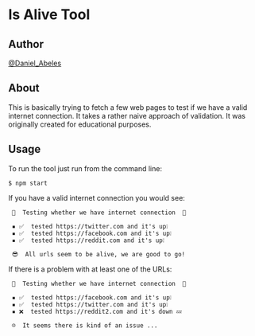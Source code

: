 # Is Alive Tool

## Author
[@Daniel_Abeles](http://twitter.com/Daniel_Abeles)

## About
This is basically trying to fetch a few web pages to test if we have a valid internet connection. It takes a rather naive approach of validation. It was originally created for educational purposes.

## Usage
To run the tool just run from the command line:

`$ npm start`

If you have a valid internet connection you would see:
```
 🔶  Testing whether we have internet connection  🔶

 ▪ ✅  tested https://twitter.com and it's up❕
 ▪ ✅  tested https://facebook.com and it's up❕
 ▪ ✅  tested https://reddit.com and it's up❕

 😎  All urls seem to be alive, we are good to go!
```

If there is a problem with at least one of the URLs:

```
 🔶  Testing whether we have internet connection  🔶

 ▪ ✅  tested https://facebook.com and it's up❕
 ▪ ✅  tested https://twitter.com and it's up❕
 ▪ ❌  tested https://reddit2.com and it's down 💤

 ☹ ️ It seems there is kind of an issue ...
```